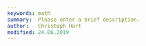 ```yaml
---
keywords: math
summary:  Please enter a brief description.
author:   Christoph Hart
modified: 24.06.2019
---
```

